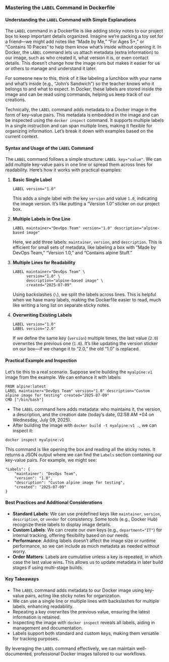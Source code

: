 ### Mastering the `LABEL` Command in Dockerfile

#### Understanding the `LABEL` Command with Simple Explanations

The `LABEL` command in a Dockerfile is like adding sticky notes to our project box to keep important details organized. Imagine we’re packing a toy set for a friend—we might add notes like “Made by Me,” “For Ages 5+,” or “Contains 10 Pieces” to help them know what’s inside without opening it. In Docker, the `LABEL` command lets us attach metadata (extra information) to our image, such as who created it, what version it is, or even contact details. This doesn’t change how the image runs but makes it easier for us or others to manage and understand it later.

For someone new to this, think of it like labeling a lunchbox with your name and what’s inside (e.g., “John’s Sandwich”) so the teacher knows who it belongs to and what to expect. In Docker, these labels are stored inside the image and can be read using commands, helping us keep track of our creations.

Technically, the `LABEL` command adds metadata to a Docker image in the form of key-value pairs. This metadata is embedded in the image and can be inspected using the `docker inspect` command. It supports multiple labels in a single instruction and can span multiple lines, making it flexible for organizing information. Let’s break it down with examples based on the current context.

#### Syntax and Usage of the `LABEL` Command

The `LABEL` command follows a simple structure: `LABEL key="value"`. We can add multiple key-value pairs in one line or spread them across lines for readability. Here’s how it works with practical examples:

1. **Basic Single Label**
   ```
   LABEL version="1.0"
   ```
   This adds a single label with the key `version` and value `1.0`, indicating the image version. It’s like putting a “Version 1.0” sticker on our project box.

2. **Multiple Labels in One Line**
   ```
   LABEL maintainer="DevOps Team" version="1.0" description="alpine-based image"
   ```
   Here, we add three labels: `maintainer`, `version`, and `description`. This is efficient for small sets of metadata, like labeling a box with “Made by DevOps Team,” “Version 1.0,” and “Contains alpine Stuff.”

3. **Multiple Lines for Readability**
   ```
   LABEL maintainer="DevOps Team" \
         version="1.0" \
         description="alpine-based image" \
         created="2025-07-09"
   ```
   Using backslashes (`\`), we split the labels across lines. This is helpful when we have many labels, making the Dockerfile easier to read, much like writing a long list on separate sticky notes.

4. **Overwriting Existing Labels**
   ```
   LABEL version="1.0"
   LABEL version="2.0"
   ```
   If we define the same key (`version`) multiple times, the last value (`2.0`) overwrites the previous one (`1.0`). It’s like updating the version sticker on our box—if we change it to “2.0,” the old “1.0” is replaced.

#### Practical Example and Inspection

Let’s tie this to a real scenario. Suppose we’re building the `myalpine:v1` image from the example. We can enhance it with labels:

```
FROM alpine:latest
LABEL maintainer="DevOps Team" version="1.0" description="Custom alpine image for testing" created="2025-07-09"
CMD ["/bin/bash"]
```

- The `LABEL` command here adds metadata: who maintains it, the version, a description, and the creation date (today’s date, 02:58 AM +04 on Wednesday, July 09, 2025).
- After building the image with `docker build -t myalpine:v1 .`, we can inspect it:

```
docker inspect myalpine:v1
```

This command is like opening the box and reading all the sticky notes. It returns a JSON output where we can find the `Labels` section containing our key-value pairs. For example, we might see:
```
"Labels": {
    "maintainer": "DevOps Team",
    "version": "1.0",
    "description": "Custom alpine image for testing",
    "created": "2025-07-09"
}
```

#### Best Practices and Additional Considerations

- **Standard Labels**: We can use predefined keys like `maintainer`, `version`, `description`, or `vendor` for consistency. Some tools (e.g., Docker Hub) recognize these labels to display image details.
- **Custom Labels**: We can create our own keys (e.g., `department="IT"`) for internal tracking, offering flexibility based on our needs.
- **Performance**: Adding labels doesn’t affect the image size or runtime performance, so we can include as much metadata as needed without worry.
- **Order Matters**: Labels are cumulative unless a key is repeated, in which case the last value wins. This allows us to update metadata in later build stages if using multi-stage builds.

#### Key Takeaways

- The `LABEL` command adds metadata to our Docker image using key-value pairs, acting like sticky notes for organization.
- We can use a single line or multiple lines with backslashes for multiple labels, enhancing readability.
- Repeating a key overwrites the previous value, ensuring the latest information is retained.
- Inspecting the image with `docker inspect` reveals all labels, aiding in management and documentation.
- Labels support both standard and custom keys, making them versatile for tracking purposes.

By leveraging the `LABEL` command effectively, we can maintain well-documented, professional Docker images tailored to our workflows.